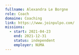 ```yaml
---
fullname: Alexandra Le Borgne
role: Coach
domaine: Coaching
link: https://www.joinpulpo.com/
missions:
  - start: 2021-04-23
    end: 2021-12-31
    status: independent
    employer: NUMA
---
```


